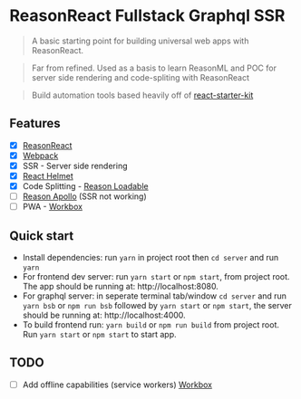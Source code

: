 # ReasonReact Fullstack Graphql SSR

> A basic starting point for building universal web apps with ReasonReact.

> Far from refined. Used as a basis to learn ReasonML and POC for server side rendering and code-spliting with ReasonReact

> Build automation tools based heavily off of [react-starter-kit](https://github.com/kriasoft/react-starter-kit)

## Features

* [x] [ReasonReact](https://reasonml.github.io/reason-react/)
* [x] [Webpack](https://webpack.js.org/)
* [x] SSR - Server side rendering
* [x] [React Helmet](https://github.com/nfl/react-helmet)
* [x] Code Splitting - [Reason Loadable](https://github.com/kMeillet/reason-loadable)
* [ ] [Reason Apollo](https://github.com/apollographql/reason-apollo) (SSR not working)
* [ ] PWA - [Workbox](https://developers.google.com/web/tools/workbox/)

## Quick start

* Install dependencies: run `yarn` in project root then `cd server` and run `yarn`
* For frontend dev server: run `yarn start` or `npm start`, from project root. The app should be running at: http://localhost:8080.
* For graphql server: in seperate terminal tab/window `cd server` and run `yarn bsb` or `npm run bsb` followed by `yarn start` or `npm start`, the server should be running at: http://localhost:4000.
* To build frontend run: `yarn build` or `npm run build` from project root. Run `yarn start` or `npm start` to start app.

## TODO

* [ ] Add offline capabilities (service workers) [Workbox](https://developers.google.com/web/tools/workbox/)
